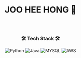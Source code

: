 <h1 align=center> 

   JOO HEE HONG 🤪
</h1>
<br>
<h3 align=center>  🛠 Tech Stack 🛠 </h3>
<div align=center>
   
  ![Python](https://img.shields.io/badge/python-3670A0?style=for-the-badge&logo=python&logoColor=ffdd54)
  ![Java](https://img.shields.io/badge/java-%23ED8B00.svg?style=for-the-badge&logo=java&logoColor=white)
  ![MYSQL](https://img.shields.io/badge/MySQL-005C84?style=for-the-badge&logo=mysql&logoColor=white) 
  ![AWS](https://img.shields.io/badge/Amazon_AWS-39477F?style=for-the-badge&logo=amazonaws&logoColor=white)
   
</div>
<br>
<!--
<h3 align=center>  📝 Language 📝 </h3>
<div align=center>
   
   ![Python](https://img.shields.io/badge/python-3670A0?style=for-the-badge&logo=python&logoColor=ffdd54)
   ![C](https://img.shields.io/badge/c-%2300599C.svg?style=for-the-badge&logo=c&logoColor=white)
   ![Java](https://img.shields.io/badge/java-%23ED8B00.svg?style=for-the-badge&logo=java&logoColor=white)
   ![Go](https://img.shields.io/badge/go-%2300ADD8.svg?style=for-the-badge&logo=go&logoColor=white)   
   ![HTML5](https://img.shields.io/badge/html5-%23E34F26.svg?style=for-the-badge&logo=html5&logoColor=white)
   ![CSS3](https://img.shields.io/badge/css3-%231572B6.svg?style=for-the-badge&logo=css3&logoColor=white)
   
</div>
<br>

<br>
  <h3 align=center>  🛠 IDEs/Editors 🛠 </h3>
  <div align=center>
![Jupyter Notebook](https://img.shields.io/badge/jupyter-%23FA0F00.svg?style=for-the-badge&logo=jupyter&logoColor=white)
![Eclipse](https://img.shields.io/badge/Eclipse-FE7A16.svg?style=for-the-badge&logo=Eclipse&logoColor=white)
![PyCharm](https://img.shields.io/badge/pycharm-143?style=for-the-badge&logo=pycharm&logoColor=black&color=black&labelColor=green)
 <br>
![Android Studio](https://img.shields.io/badge/Android%20Studio-3DDC84.svg?style=for-the-badge&logo=android-studio&logoColor=white)
![Visual Studio Code](https://img.shields.io/badge/Visual%20Studio%20Code-0078d7.svg?style=for-the-badge&logo=visual-studio-code&logoColor=white)
</div>
-->

<!--
**wngml317/wngml317** is a ✨ _special_ ✨ repository because its `README.md` (this file) appears on your GitHub profile.

Here are some ideas to get you started:

- 🔭 I’m currently working on ...
- 🌱 I’m currently learning ...
- 👯 I’m looking to collaborate on ...
- 🤔 I’m looking for help with ...
- 💬 Ask me about ...
- 📫 How to reach me: ...
- 😄 Pronouns: ...
- ⚡ Fun fact: ...
-->
